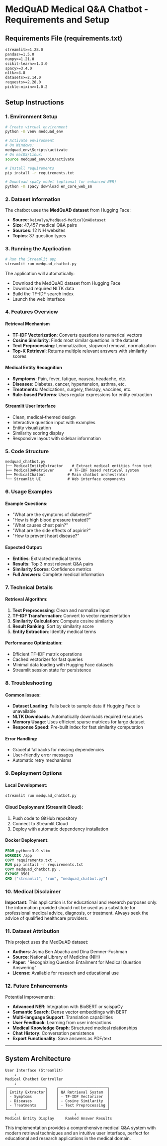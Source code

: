 # MedQuAD Medical Q&A Chatbot - Requirements and Setup

## Requirements File (requirements.txt)

```txt
streamlit>=1.28.0
pandas>=1.5.0
numpy>=1.21.0
scikit-learn>=1.3.0
spacy>=3.4.0
nltk>=3.8
datasets>=2.14.0
requests>=2.28.0
pickle-mixin>=1.0.2
```

## Setup Instructions

### 1. Environment Setup
```bash
# Create virtual environment
python -m venv medquad_env

# Activate environment
# On Windows:
medquad_env\Scripts\activate
# On macOS/Linux:
source medquad_env/bin/activate

# Install requirements
pip install -r requirements.txt

# Download spaCy model (optional for enhanced NER)
python -m spacy download en_core_web_sm
```

### 2. Dataset Information
The chatbot uses the **MedQuAD dataset** from Hugging Face:
- **Source**: `keivalya/MedQuad-MedicalQnADataset`
- **Size**: 47,457 medical Q&A pairs
- **Sources**: 12 NIH websites
- **Topics**: 37 question types

### 3. Running the Application

```bash
# Run the Streamlit app
streamlit run medquad_chatbot.py
```

The application will automatically:
- Download the MedQuAD dataset from Hugging Face
- Download required NLTK data
- Build the TF-IDF search index
- Launch the web interface

### 4. Features Overview

#### **Retrieval Mechanism**
- **TF-IDF Vectorization**: Converts questions to numerical vectors
- **Cosine Similarity**: Finds most similar questions in the dataset
- **Text Preprocessing**: Lemmatization, stopword removal, normalization
- **Top-K Retrieval**: Returns multiple relevant answers with similarity scores

#### **Medical Entity Recognition**
- **Symptoms**: Pain, fever, fatigue, nausea, headache, etc.
- **Diseases**: Diabetes, cancer, hypertension, asthma, etc.  
- **Treatments**: Medications, surgery, therapy, vaccines, etc.
- **Rule-based Patterns**: Uses regular expressions for entity extraction

#### **Streamlit User Interface**
- Clean, medical-themed design
- Interactive question input with examples
- Entity visualization
- Similarity scoring display
- Responsive layout with sidebar information

### 5. Code Structure

```
medquad_chatbot.py
├── MedicalEntityExtractor    # Extract medical entities from text
├── MedicalQARetriever       # TF-IDF based retrieval system
├── MedicalChatbot          # Main chatbot orchestrator
└── Streamlit UI            # Web interface components
```

### 6. Usage Examples

#### Example Questions:
- "What are the symptoms of diabetes?"
- "How is high blood pressure treated?"
- "What causes chest pain?"
- "What are the side effects of aspirin?"
- "How to prevent heart disease?"

#### Expected Output:
- **Entities**: Extracted medical terms
- **Results**: Top 3 most relevant Q&A pairs
- **Similarity Scores**: Confidence metrics
- **Full Answers**: Complete medical information

### 7. Technical Details

#### Retrieval Algorithm:
1. **Text Preprocessing**: Clean and normalize input
2. **TF-IDF Transformation**: Convert to vector representation
3. **Similarity Calculation**: Compute cosine similarity
4. **Result Ranking**: Sort by similarity score
5. **Entity Extraction**: Identify medical terms

#### Performance Optimization:
- Efficient TF-IDF matrix operations
- Cached vectorizer for fast queries
- Minimal data loading with Hugging Face datasets
- Streamlit session state for persistence

### 8. Troubleshooting

#### Common Issues:
- **Dataset Loading**: Falls back to sample data if Hugging Face is unavailable
- **NLTK Downloads**: Automatically downloads required resources
- **Memory Usage**: Uses efficient sparse matrices for large dataset
- **Response Speed**: Pre-built index for fast similarity computation

#### Error Handling:
- Graceful fallbacks for missing dependencies
- User-friendly error messages
- Automatic retry mechanisms

### 9. Deployment Options

#### Local Development:
```bash
streamlit run medquad_chatbot.py
```

#### Cloud Deployment (Streamlit Cloud):
1. Push code to GitHub repository
2. Connect to Streamlit Cloud
3. Deploy with automatic dependency installation

#### Docker Deployment:
```dockerfile
FROM python:3.9-slim
WORKDIR /app
COPY requirements.txt .
RUN pip install -r requirements.txt
COPY medquad_chatbot.py .
EXPOSE 8501
CMD ["streamlit", "run", "medquad_chatbot.py"]
```

### 10. Medical Disclaimer

 **Important**: This application is for educational and research purposes only. The information provided should not be used as a substitute for professional medical advice, diagnosis, or treatment. Always seek the advice of qualified healthcare providers.

### 11. Dataset Attribution

This project uses the MedQuAD dataset:
- **Authors**: Asma Ben Abacha and Dina Demner-Fushman
- **Source**: National Library of Medicine (NIH)
- **Paper**: "Recognizing Question Entailment for Medical Question Answering"
- **License**: Available for research and educational use

### 12. Future Enhancements

Potential improvements:
- **Advanced NER**: Integration with BioBERT or scispaCy
- **Semantic Search**: Dense vector embeddings with BERT
- **Multi-language Support**: Translation capabilities
- **User Feedback**: Learning from user interactions
- **Medical Knowledge Graph**: Structured medical relationships
- **Chat History**: Conversation persistence
- **Export Functionality**: Save answers as PDF/text

---

## System Architecture

```
User Interface (Streamlit)
    ↓
Medical Chatbot Controller
    ↓
┌─────────────────┐    ┌──────────────────────┐
│ Entity Extractor│    │ QA Retrieval System  │
│ - Symptoms      │    │ - TF-IDF Vectorizer  │
│ - Diseases      │    │ - Cosine Similarity  │
│ - Treatments    │    │ - Text Preprocessing │
└─────────────────┘    └──────────────────────┘
    ↓                          ↓
Medical Entity Display     Ranked Answer Results
```

This implementation provides a comprehensive medical Q&A system with modern retrieval techniques and an intuitive user interface, perfect for educational and research applications in the medical domain.